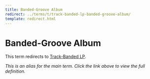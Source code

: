 ```yaml
---
title: Banded-Groove Album
redirect: ../terms/t/track-banded-lp-banded-groove-album/
template: redirect.html
---
```


# Banded-Groove Album

This term redirects to [Track-Banded LP](../terms/t/track-banded-lp-banded-groove-album/).

*This is an alias for the main term. Click the link above to view the full definition.*
